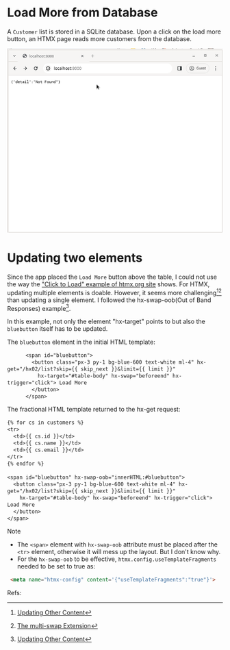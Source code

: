 # Load More from Database

A `Customer` list is stored in a SQLite database.
Upon a click on the load more button, an HTMX page reads more customers from the database.

<img src=../image/hx02-202401190057.gif width="600px">

# Updating two elements

Since the app placed the `Load More` button above the table, 
I could not use the way the ["Click to Load" example of htmx.org site](https://htmx.org/examples/click-to-load/) shows.
For HTMX, updating multiple elements is doable.
However, it seems more challenging[^1][^2] than updating a single element.
I followed the hx-swap-oob(Out of Band Responses) example[^1].

In this example, not only the element "hx-target" points to but also the `bluebutton` itself has to be updated. 

The `bluebutton` element in the initial HTML template:
```
      <span id="bluebutton">
        <button class="px-3 py-1 bg-blue-600 text-white ml-4" hx-get="/hx02/list?skip={{ skip_next }}&limit={{ limit }}"
          hx-target="#table-body" hx-swap="beforeend" hx-trigger="click"> Load More
        </button>
      </span>
```

The fractional HTML template returned to the hx-get request:
```
{% for cs in customers %}
<tr>
  <td>{{ cs.id }}</td>
  <td>{{ cs.name }}</td>
  <td>{{ cs.email }}</td>
</tr>
{% endfor %}

<span id="bluebutton" hx-swap-oob="innerHTML:#bluebutton">
  <button class="px-3 py-1 bg-blue-600 text-white ml-4" hx-get="/hx02/list?skip={{ skip_next }}&limit={{ limit }}"
    hx-target="#table-body" hx-swap="beforeend" hx-trigger="click"> Load More
  </button>
</span>
```
> [!NOTE]
> * The `<span>` element with `hx-swap-oob` attribute must be placed after the `<tr>` element, otherwise it will mess up the layout. But I don't know why.
> * For the `hx-swap-oob` to be effective, `htmx.config.useTemplateFragments` needed to be set to true as:
>
> ```html
>  <meta name="htmx-config" content='{"useTemplateFragments":"true"}'>
> ```

Refs:
[^1]: [Updating Other Content](https://htmx.org/examples/update-other-content/)
[^2]: [The multi-swap Extension](https://htmx.org/extensions/multi-swap/)
